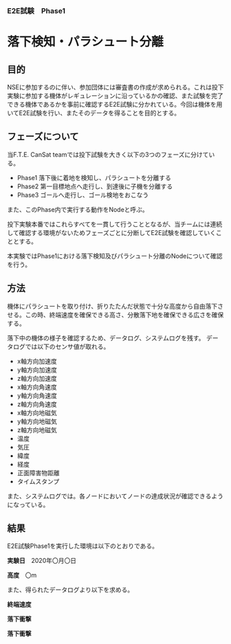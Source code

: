 ### E2E試験　Phase1

落下検知・パラシュート分離
============
目的
------------
NSEに参加するのに伴い、参加団体には審査書の作成が求められる。これは投下実験に参加する機体がレギュレーションに沿っているかの確認、また試験を完了できる機体であるかを事前に確認するE2E試験に分かれている。今回は機体を用いてE2E試験を行い、またそのデータを得ることを目的とする。

フェーズについて
------------
当F.T.E. CanSat teamでは投下試験を大きく以下の3つのフェーズに分けている。

- Phase1
落下後に着地を検知し、パラシュートを分離する
- Phase2
第一目標地点へ走行し、到達後に子機を分離する
- Phase3
ゴールへ走行し、ゴール検地をおこなう

また、このPhase内で実行する動作をNodeと呼ぶ。

投下実験本番ではこれらすべてを一貫して行うこととなるが、当チームには連続して確認する環境がないためフェーズごとに分断してE2E試験を確認していくこととする。

本実験ではPhase1における落下検知及びパラシュート分離のNodeについて確認を行う。

方法
------------
機体にパラシュートを取り付け、折りたたんだ状態で十分な高度から自由落下させる。この時、終端速度を確保できる高さ、分散落下地を確保できる広さを確保する。

落下中の機体の様子を確認するため、データログ、システムログを残す。
データログでは以下のセンサ値が取れる。

- x軸方向加速度
- y軸方向加速度
- z軸方向加速度
- x軸方向角速度
- y軸方向角速度
- z軸方向角速度
- x軸方向地磁気
- y軸方向地磁気
- z軸方向地磁気
- 温度
- 気圧
- 緯度
- 経度
- 正面障害物距離
- タイムスタンプ

また、システムログでは。各ノードにおいてノードの達成状況が確認できるようになっている。

結果
------------
E2E試験Phase1を実行した環境は以下のとおりである。

**実験日**　2020年〇月〇日

**高度**　〇m

また、得られたデータログより以下を求める。

**終端速度**

**落下衝撃**

**落下衝撃**


